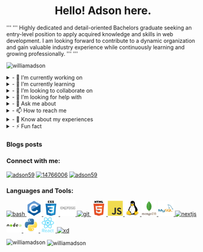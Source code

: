 <h1 align="center">Hello! Adson here.</h1>
'''
'''
  Highly dedicated and detail-oriented Bachelors graduate seeking an entry-level position to apply acquired knowledge and skills in web development. I am looking forward to contribute to a dynamic organization and gain valuable industry experience while continuously learning and growing professionally.
'''
'''

<p align="left"> <img src="https://komarev.com/ghpvc/?username=williamadson&label=Profile%20views&color=0e75b6&style=flat" alt="williamadson" /> </p>

<details>
<summary>- 🔭 I’m currently working on</summary>
'''
  <a href="#" target="blank">consultancy website</a>

</details>

<details>
<summary>- 🌱 I’m currently learning</summary>
'''
  > pursueing M.S in Software Engineering.

</details>
<details>
<summary>- 👯 I’m looking to collaborate on</summary>
'''
  > web development projects
  > networking labs
  > hackathons
  >open souce projects

</details>


<details>
<summary>- 🤝 I’m looking for help with</summary>
'''
  > web development projects
  
  |frontend |backend|
  |---|---|
  |javascript| nodejs|
  |html|expressjs|
  |css|socket.io|
  |react|mongodb|
  |typescript|mysql|
  |nextjs|sequelize|

  > data analysis & machine learning project

  |language| python |
  |---|---|
  |numpy| pandas|
  |matplotlib||

</details>

<details>
<summary>- 💬 Ask me about</summary>
---
  > skills categorized according to how proficient I am. 

| Proficient | Decent |
|-----:|-----------|
|     Javascript | TypeScript |
|     Mysql      |    React   |
|     MongoDB    | Handlebars |
|     NodeJS     | HTMLS      |
|     Express    | CSS        |
|     Python     | Pandas     |
|     Git        | Numpy      |
</details>

<details>
<summary>- 📫 How to reach me</summary>
williambandawilly1@gmail.com
</details>

<details>
<summary>- 📄 Know about my experiences</summary>
'''

'''
</details>

<details>
<summary>- ⚡ Fun fact</summary>
'''
'''
  looking for a enthusiastic people dedicated to making the internet a secure and safe environment.
'''
'''
</details>

### Blogs posts
<!-- BLOG-POST-LIST:START -->
<!-- BLOG-POST-LIST:END -->

<h3 align="left">Connect with me:</h3>
<p align="left">
<a href="https://dev.to/adson59" target="blank"><img align="center" src="https://raw.githubusercontent.com/rahuldkjain/github-profile-readme-generator/master/src/images/icons/Social/devto.svg" alt="adson59" height="30" width="40" /></a>
<a href="https://stackoverflow.com/users/14766006" target="blank"><img align="center" src="https://raw.githubusercontent.com/rahuldkjain/github-profile-readme-generator/master/src/images/icons/Social/stack-overflow.svg" alt="14766006" height="30" width="40" /></a>
<a href="https://www.leetcode.com/adson59" target="blank"><img align="center" src="https://raw.githubusercontent.com/rahuldkjain/github-profile-readme-generator/master/src/images/icons/Social/leet-code.svg" alt="adson59" height="30" width="40" /></a>
</p>

<h3 align="left">Languages and Tools:</h3>
<p align="left"> <a href="https://www.gnu.org/software/bash/" target="_blank" rel="noreferrer"> <img src="https://www.vectorlogo.zone/logos/gnu_bash/gnu_bash-icon.svg" alt="bash" width="40" height="40"/> </a> <a href="https://www.cprogramming.com/" target="_blank" rel="noreferrer"> <img src="https://raw.githubusercontent.com/devicons/devicon/master/icons/c/c-original.svg" alt="c" width="40" height="40"/> </a> <a href="https://www.w3schools.com/css/" target="_blank" rel="noreferrer"> <img src="https://raw.githubusercontent.com/devicons/devicon/master/icons/css3/css3-original-wordmark.svg" alt="css3" width="40" height="40"/> </a> <a href="https://expressjs.com" target="_blank" rel="noreferrer"> <img src="https://raw.githubusercontent.com/devicons/devicon/master/icons/express/express-original-wordmark.svg" alt="express" width="40" height="40"/> </a> <a href="https://git-scm.com/" target="_blank" rel="noreferrer"> <img src="https://www.vectorlogo.zone/logos/git-scm/git-scm-icon.svg" alt="git" width="40" height="40"/> </a> <a href="https://www.w3.org/html/" target="_blank" rel="noreferrer"> <img src="https://raw.githubusercontent.com/devicons/devicon/master/icons/html5/html5-original-wordmark.svg" alt="html5" width="40" height="40"/> </a> <a href="https://developer.mozilla.org/en-US/docs/Web/JavaScript" target="_blank" rel="noreferrer"> <img src="https://raw.githubusercontent.com/devicons/devicon/master/icons/javascript/javascript-original.svg" alt="javascript" width="40" height="40"/> </a> <a href="https://www.linux.org/" target="_blank" rel="noreferrer"> <img src="https://raw.githubusercontent.com/devicons/devicon/master/icons/linux/linux-original.svg" alt="linux" width="40" height="40"/> </a> <a href="https://www.mongodb.com/" target="_blank" rel="noreferrer"> <img src="https://raw.githubusercontent.com/devicons/devicon/master/icons/mongodb/mongodb-original-wordmark.svg" alt="mongodb" width="40" height="40"/> </a> <a href="https://www.mysql.com/" target="_blank" rel="noreferrer"> <img src="https://raw.githubusercontent.com/devicons/devicon/master/icons/mysql/mysql-original-wordmark.svg" alt="mysql" width="40" height="40"/> </a> <a href="https://nextjs.org/" target="_blank" rel="noreferrer"> <img src="https://cdn.worldvectorlogo.com/logos/nextjs-2.svg" alt="nextjs" width="40" height="40"/> </a> <a href="https://nodejs.org" target="_blank" rel="noreferrer"> <img src="https://raw.githubusercontent.com/devicons/devicon/master/icons/nodejs/nodejs-original-wordmark.svg" alt="nodejs" width="40" height="40"/> </a> <a href="https://www.python.org" target="_blank" rel="noreferrer"> <img src="https://raw.githubusercontent.com/devicons/devicon/master/icons/python/python-original.svg" alt="python" width="40" height="40"/> </a> <a href="https://reactjs.org/" target="_blank" rel="noreferrer"> <img src="https://raw.githubusercontent.com/devicons/devicon/master/icons/react/react-original-wordmark.svg" alt="react" width="40" height="40"/> </a> <a href="https://www.adobe.com/products/xd.html" target="_blank" rel="noreferrer"> <img src="https://cdn.worldvectorlogo.com/logos/adobe-xd.svg" alt="xd" width="40" height="40"/> </a> </p>

<p><img align="left" src="https://github-readme-stats.vercel.app/api/top-langs?username=williamadson&show_icons=true&locale=en&layout=compact" alt="williamadson" /></p>

<p>&nbsp;<img align="center" src="https://github-readme-stats.vercel.app/api?username=williamadson&show_icons=true&locale=en" alt="williamadson" /></p>
